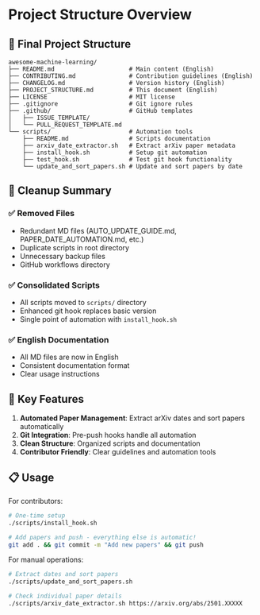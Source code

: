 # Project Structure Overview

## 📁 Final Project Structure

```
awesome-machine-learning/
├── README.md                     # Main content (English)
├── CONTRIBUTING.md               # Contribution guidelines (English)
├── CHANGELOG.md                  # Version history (English)
├── PROJECT_STRUCTURE.md          # This document (English)
├── LICENSE                       # MIT license
├── .gitignore                    # Git ignore rules
├── .github/                      # GitHub templates
│   ├── ISSUE_TEMPLATE/
│   └── PULL_REQUEST_TEMPLATE.md
└── scripts/                      # Automation tools
    ├── README.md                 # Scripts documentation
    ├── arxiv_date_extractor.sh   # Extract arXiv paper metadata
    ├── install_hook.sh           # Setup git automation
    ├── test_hook.sh              # Test git hook functionality
    └── update_and_sort_papers.sh # Update and sort papers by date
```

## 🧹 Cleanup Summary

### ✅ Removed Files
- Redundant MD files (AUTO_UPDATE_GUIDE.md, PAPER_DATE_AUTOMATION.md, etc.)
- Duplicate scripts in root directory
- Unnecessary backup files
- GitHub workflows directory

### ✅ Consolidated Scripts
- All scripts moved to `scripts/` directory
- Enhanced git hook replaces basic version
- Single point of automation with `install_hook.sh`

### ✅ English Documentation
- All MD files are now in English
- Consistent documentation format
- Clear usage instructions

## 🚀 Key Features

1. **Automated Paper Management**: Extract arXiv dates and sort papers automatically
2. **Git Integration**: Pre-push hooks handle all automation
3. **Clean Structure**: Organized scripts and documentation
4. **Contributor Friendly**: Clear guidelines and automation tools

## 📋 Usage

For contributors:
```bash
# One-time setup
./scripts/install_hook.sh

# Add papers and push - everything else is automatic!
git add . && git commit -m "Add new papers" && git push
```

For manual operations:
```bash
# Extract dates and sort papers
./scripts/update_and_sort_papers.sh

# Check individual paper details
./scripts/arxiv_date_extractor.sh https://arxiv.org/abs/2501.XXXXX
```
